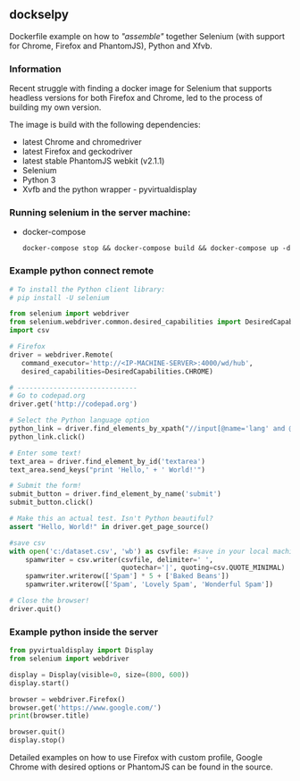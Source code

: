 ## dockselpy

Dockerfile example on how to *"assemble"* together Selenium (with support for Chrome, Firefox and PhantomJS), Python and Xfvb.

### Information

Recent struggle with finding a docker image for Selenium that supports headless versions for both Firefox and Chrome, 
led to the process of building my own version.

The image is build with the following dependencies:
- latest Chrome and chromedriver
- latest Firefox and geckodriver
- latest stable PhantomJS webkit (v2.1.1)
- Selenium
- Python 3
- Xvfb and the python wrapper - pyvirtualdisplay


### Running selenium in the server machine:

- docker-compose

    ```
    docker-compose stop && docker-compose build && docker-compose up -d
    ```
    
### Example python connect remote

```python
# To install the Python client library:
# pip install -U selenium

from selenium import webdriver
from selenium.webdriver.common.desired_capabilities import DesiredCapabilities
import csv

# Firefox 
driver = webdriver.Remote(
   command_executor='http://<IP-MACHINE-SERVER>:4000/wd/hub',
   desired_capabilities=DesiredCapabilities.CHROME)

# ------------------------------
# Go to codepad.org
driver.get('http://codepad.org')

# Select the Python language option
python_link = driver.find_elements_by_xpath("//input[@name='lang' and @value='Python']")[0]
python_link.click()

# Enter some text!
text_area = driver.find_element_by_id('textarea')
text_area.send_keys("print 'Hello,' + ' World!'")

# Submit the form!
submit_button = driver.find_element_by_name('submit')
submit_button.click()

# Make this an actual test. Isn't Python beautiful?
assert "Hello, World!" in driver.get_page_source()

#save csv
with open('c:/dataset.csv', 'wb') as csvfile: #save in your local machine exection
    spamwriter = csv.writer(csvfile, delimiter=' ',
                            quotechar='|', quoting=csv.QUOTE_MINIMAL)
    spamwriter.writerow(['Spam'] * 5 + ['Baked Beans'])
    spamwriter.writerow(['Spam', 'Lovely Spam', 'Wonderful Spam'])

# Close the browser!
driver.quit()
```
    
### Example python inside the server

```python
from pyvirtualdisplay import Display
from selenium import webdriver

display = Display(visible=0, size=(800, 600))
display.start()

browser = webdriver.Firefox()
browser.get('https://www.google.com/')
print(browser.title)

browser.quit()
display.stop()

```

Detailed examples on how to use Firefox with custom profile, Google Chrome with desired options or PhantomJS can be found in the source.
